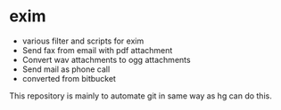 # exim

- various filter and scripts for exim
- Send fax from email with pdf attachment
- Convert wav attachments to ogg attachments
- Send mail as phone call
- converted from bitbucket

This repository is mainly to automate git in same way as hg can do this.


